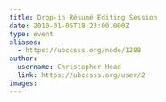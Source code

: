 ```yaml
---
title: Drop-in Résumé Editing Session 
date: 2010-01-05T18:23:00.000Z
type: event
aliases:
  - https://ubccsss.org/node/1288
author:
  username: Christopher Head
  link: https://ubccsss.org/user/2
images:
---
```



